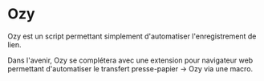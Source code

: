 # Ozy

Ozy est un script permettant simplement d'automatiser l'enregistrement de lien.  

Dans l'avenir, Ozy se complétera avec une extension pour navigateur web permettant d'automatiser le transfert presse-papier -> Ozy via une macro. 
